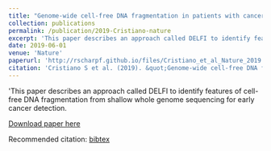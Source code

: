 ```yaml
---
title: "Genome-wide cell-free DNA fragmentation in patients with cancer"
collection: publications
permalink: /publication/2019-Cristiano-nature
excerpt: 'This paper describes an approach called DELFI to identify features of cell-free DNA fragmentation from shallow whole genome sequencing for early cancer detection.'
date: 2019-06-01
venue: 'Nature'
paperurl: 'http://rscharpf.github.io/files/Cristiano_et_al_Nature_2019.pdf'
citation: 'Cristiano S et al. (2019). &quot;Genome-wide cell-free DNA fragmentation in patients with cancer.&quot; <i>Nature</i>. 570(7761).'
---
```


'This paper describes an approach called DELFI to identify features of cell-free DNA fragmentation from shallow whole genome sequencing for early cancer detection.

[Download paper here](http://rscharpf.github.io/files/Cristiano_et_al_Nature_2019.pdf)

Recommended citation: [bibtex](http://rscharpf.github.io/files/Cristiano_et_al_Nature_2019.bib)

